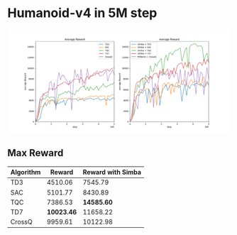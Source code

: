 # Humanoid-v4 in 5M step

![Humanoid-v4](figures/dpg_Humanoid-v4-5m.png)

## Max Reward

| **Algorithm** | Reward       | Reward with Simba |
| ------------- | ------------ | ----------------- |
| TD3           | 4510.06      | 7545.79           |
| SAC           | 5101.77      | 8430.89           |
| TQC           | 7386.53      | **14585.60**      |
| TD7           | **10023.46** | 11658.22          |
| CrossQ        | 9959.61      | 10122.98          |
